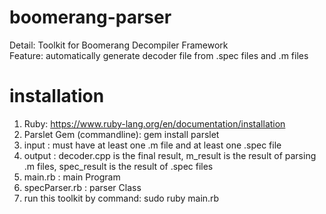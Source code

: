# boomerang-parser 
Detail: Toolkit for Boomerang Decompiler Framework <br>
Feature: automatically generate decoder file from .spec files and .m files <br>
# installation  
1. Ruby: https://www.ruby-lang.org/en/documentation/installation <br>
2. Parslet Gem (commandline): gem install parslet <br>
1. input : must have at least one .m file and at least one .spec file <br>
2. output : decoder.cpp is the final result, m_result is the result of parsing .m files, spec_result is the result of .spec files <br>
3. main.rb : main Program  <br>
4. specParser.rb : parser Class <br> 
5. run this toolkit by command: sudo ruby main.rb <br>